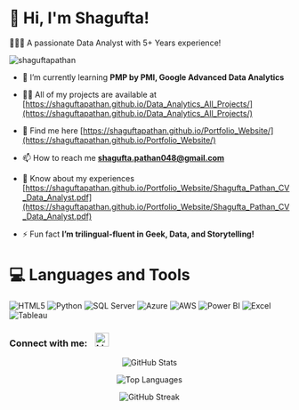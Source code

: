 

# 👋 Hi, I'm Shagufta!
👩🏻‍💻 A passionate Data Analyst with 5+ Years experience!<br/>

<p align="left"> <img src="https://komarev.com/ghpvc/?username=shaguftapathan&label=Profile%20views&color=0e75b6&style=flat" alt="shaguftapathan" /> </p>

- 🌱 I’m currently learning **PMP by PMI, Google Advanced Data Analytics**

- 👨‍💻 All of my projects are available at [https://shaguftapathan.github.io/Data_Analytics_All_Projects/](https://shaguftapathan.github.io/Data_Analytics_All_Projects/)

- 📝 Find me here [https://shaguftapathan.github.io/Portfolio_Website/](https://shaguftapathan.github.io/Portfolio_Website/)

- 📫 How to reach me **shagufta.pathan048@gmail.com**

- 📄 Know about my experiences [https://shaguftapathan.github.io/Portfolio_Website/Shagufta_Pathan_CV_Data_Analyst.pdf](https://shaguftapathan.github.io/Portfolio_Website/Shagufta_Pathan_CV_Data_Analyst.pdf)

- ⚡ Fun fact **I’m trilingual-fluent in Geek, Data, and Storytelling!**


# 💻 Languages and Tools
<!-- Badges from https://github.com/Ileriayo/markdown-badges -->
![HTML5](https://img.shields.io/badge/html5-%23E34F26.svg?style=for-the-badge&logo=html5&logoColor=white)
![Python](https://img.shields.io/badge/python-3670A0?style=for-the-badge&logo=python&logoColor=ffdd54)
![SQL Server](https://img.shields.io/badge/SQL%20Server-CC2927?style=for-the-badge&logo=microsoftsqlserver&logoColor=white)
![Azure](https://img.shields.io/badge/Azure-0078D4?style=for-the-badge&logo=microsoftazure&logoColor=white)
![AWS](https://img.shields.io/badge/AWS-232F3E?style=for-the-badge&logo=amazonaws&logoColor=white)
![Power BI](https://img.shields.io/badge/Power%20BI-F2C811?style=for-the-badge&logo=powerbi&logoColor=black)
![Excel](https://img.shields.io/badge/Excel-217346?style=for-the-badge&logo=microsoftexcel&logoColor=white)
![Tableau](https://img.shields.io/badge/Tableau-E97627?style=for-the-badge&logo=tableau&logoColor=white)




<h3 align="left">
  Connect with me:
  <a href="https://www.linkedin.com/in/shagufta-pathan-sp48/" target="_blank" style="margin-left: 10px;">
    <img src="https://cdn.jsdelivr.net/gh/devicons/devicon/icons/linkedin/linkedin-original.svg" alt="LinkedIn" height="25" width="25" />
  </a>
</h3>



<!-- GitHub Profile Stats -->
<p align="center">
  <img src="https://github-readme-stats.vercel.app/api?username=shaguftapathan&theme=radical&show_icons=true&locale=en&count_private=true&include_all_commits=true" alt="GitHub Stats" />
</p>

<!-- Top Languages -->
<p align="center">
  <img src="https://github-readme-stats.vercel.app/api/top-langs?username=shaguftapathan&show_icons=true&locale=en&layout=compact&theme=radical" alt="Top Languages" />
</p>

<!-- GitHub Streak Stats -->
<p align="center">
  <img src="https://github-readme-streak-stats.herokuapp.com/?user=shaguftapathan&theme=radical" alt="GitHub Streak" />
</p>



